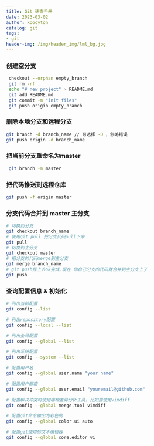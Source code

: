 ```yaml
---
title: Git 速查手册
date: 2023-03-02
author: koocyton
catalog: git
tags:
- git
header-img: /img/header_img/lml_bg.jpg
---
```


### 创建空分支

```bash
 checkout --orphan empty_branch
 git rm -rf .
 echo "# new project" > README.md
 git add README.md
 git commit -m "init files"
 git push origin empty_branch
```

### 删除本地分支和远程分支

```bash
git branch -d branch_name // 可选择 -D ，忽略错误
git push origin -d branch_name
```

### 把当前分支重命名为master

```bash
 git branch -m master
```

### 把代码推送到远程仓库

```bash
git push -f origin master
```

### 分支代码合并到 master 主分支

```bash
# 切换到分支
git checkout branch_name
# 使用git pull 把分支代码pull下来
git pull
# 切换到主分支
git checkout master
# 把分支的代码merge到主分支
git merge branch_name
# git push推上去ok完成,现在 你自己分支的代码就合并到主分支上了
git push
```

### 查询配置信息 & 初始化

```bash
# 列出当前配置
git config --list

# 列出repository配置
git config --local --list

# 列出全局配置
git config --global --list

# 列出系统配置
git config --system --list

# 配置用户名
git config --global user.name "your name"

# 配置用户邮箱
git config --global user.email "youremail@github.com"

# 配置解决冲突时使用哪种差异分析工具，比如要使用vimdiff
git config --global merge.tool vimdiff

# 配置git命令输出为彩色的
git config --global color.ui auto

# 配置git使用的文本编辑器
git config --global core.editor vi
```
